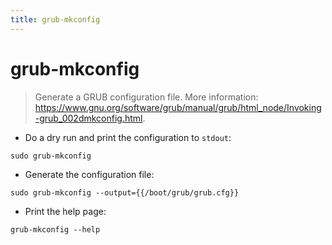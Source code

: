 ```yaml
---
title: grub-mkconfig
---
```

# grub-mkconfig

> Generate a GRUB configuration file.
> More information: <https://www.gnu.org/software/grub/manual/grub/html_node/Invoking-grub_002dmkconfig.html>.

- Do a dry run and print the configuration to `stdout`:

`sudo grub-mkconfig`

- Generate the configuration file:

`sudo grub-mkconfig --output={{/boot/grub/grub.cfg}}`

- Print the help page:

`grub-mkconfig --help`
